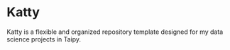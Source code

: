 # Katty

Katty is a flexible and organized repository template designed for my data science projects in Taipy.